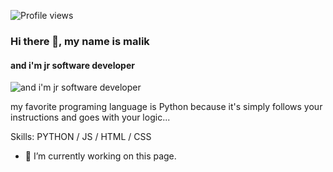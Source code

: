   ![Profile views](https://komarev.com/ghpvc/?username=malikyakub)

  ### Hi there 👋, my name is malik
#### and i'm jr software developer
![and i'm jr software developer](https://arturssmirnovs.github.io/github-profile-readme-generator/images/banner.png)

my favorite programing language is Python because it's simply follows your instructions and goes with your logic...

Skills: PYTHON / JS / HTML / CSS

- 🔭 I’m currently working on this page. 
